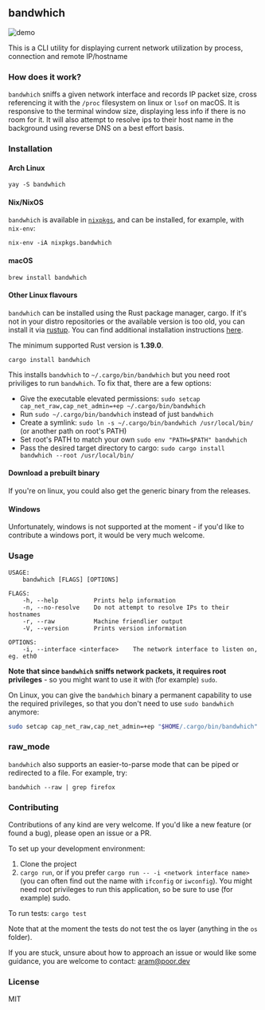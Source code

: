 ## bandwhich

![demo](demo.gif)

This is a CLI utility for displaying current network utilization by process, connection and remote IP/hostname

### How does it work?
`bandwhich` sniffs a given network interface and records IP packet size, cross referencing it with the `/proc` filesystem on linux or `lsof` on macOS. It is responsive to the terminal window size, displaying less info if there is no room for it. It will also attempt to resolve ips to their host name in the background using reverse DNS on a best effort basis.

### Installation

#### Arch Linux

```
yay -S bandwhich
```

#### Nix/NixOS

`bandwhich` is available in [`nixpkgs`](https://github.com/nixos/nixpkgs/blob/master/pkgs/tools/networking/bandwhich/default.nix), and can be installed, for example, with `nix-env`:

```
nix-env -iA nixpkgs.bandwhich
```

#### macOS

```
brew install bandwhich
```

#### Other Linux flavours

`bandwhich` can be installed using the Rust package manager, cargo. If it's not in your distro repositories or the available version is too old, you can install it via [rustup](https://rustup.rs/). You can find additional installation instructions [here](https://doc.rust-lang.org/book/ch01-01-installation.html).

The minimum supported Rust version is **1.39.0**.

```
cargo install bandwhich
```

This installs `bandwhich` to `~/.cargo/bin/bandwhich` but you need root priviliges to run `bandwhich`. To fix that, there are a few options:
- Give the executable elevated permissions: `sudo setcap cap_net_raw,cap_net_admin=+ep ~/.cargo/bin/bandwhich`
- Run `sudo ~/.cargo/bin/bandwhich` instead of just `bandwhich`
- Create a symlink: `sudo ln -s ~/.cargo/bin/bandwhich /usr/local/bin/` (or another path on root's PATH)
- Set root's PATH to match your own `sudo env "PATH=$PATH" bandwhich`
- Pass the desired target directory to cargo: `sudo cargo install bandwhich --root /usr/local/bin/`

#### Download a prebuilt binary
If you're on linux, you could also get the generic binary from the releases.

#### Windows
Unfortunately, windows is not supported at the moment - if you'd like to contribute a windows port, it would be very much welcome.

### Usage
```
USAGE:
    bandwhich [FLAGS] [OPTIONS]

FLAGS:
    -h, --help          Prints help information
    -n, --no-resolve    Do not attempt to resolve IPs to their hostnames
    -r, --raw           Machine friendlier output
    -V, --version       Prints version information

OPTIONS:
    -i, --interface <interface>    The network interface to listen on, eg. eth0
```

**Note that since `bandwhich` sniffs network packets, it requires root privileges** - so you might want to use it with (for example) `sudo`.

On Linux, you can give the `bandwhich` binary a permanent capability to use the required privileges, so that you don't need to use `sudo bandwhich` anymore:

```bash
sudo setcap cap_net_raw,cap_net_admin=+ep "$HOME/.cargo/bin/bandwhich"
```

### raw_mode
`bandwhich` also supports an easier-to-parse mode that can be piped or redirected to a file. For example, try:
```
bandwhich --raw | grep firefox
```
### Contributing
Contributions of any kind are very welcome. If you'd like a new feature (or found a bug), please open an issue or a PR.

To set up your development environment:
1. Clone the project
2. `cargo run`, or if you prefer `cargo run -- -i <network interface name>` (you can often find out the name with `ifconfig` or `iwconfig`). You might need root privileges to run this application, so be sure to use (for example) sudo.

To run tests: `cargo test`

Note that at the moment the tests do not test the os layer (anything in the `os` folder).

If you are stuck, unsure about how to approach an issue or would like some guidance, you are welcome to contact: aram@poor.dev

### License
MIT
